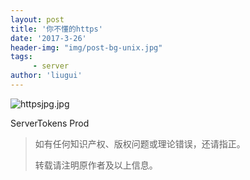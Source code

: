 ```yaml
---
layout: post
title: '你不懂的https'
date: '2017-3-26'
header-img: "img/post-bg-unix.jpg"
tags:
     - server
author: 'liugui'
---
```

![httpsjpg.jpg](http://upload-images.jianshu.io/upload_images/3834631-0c46f1de91daca40.jpg?imageMogr2/auto-orient/strip%7CimageView2/2/w/1240)
	
ServerTokens Prod
> 如有任何知识产权、版权问题或理论错误，还请指正。
>
> 转载请注明原作者及以上信息。
